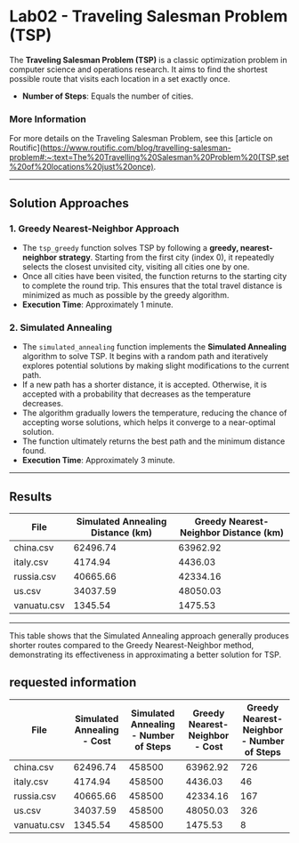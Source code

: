# Lab02 - Traveling Salesman Problem (TSP)

The **Traveling Salesman Problem (TSP)** is a classic optimization problem in computer science and operations research. It aims to find the shortest possible route that visits each location in a set exactly once.

- **Number of Steps**: Equals the number of cities.

### More Information
For more details on the Traveling Salesman Problem, see this [article on Routific](https://www.routific.com/blog/travelling-salesman-problem#:~:text=The%20Travelling%20Salesman%20Problem%20(TSP,set%20of%20locations%20just%20once).

---

## Solution Approaches

### 1. Greedy Nearest-Neighbor Approach
- The `tsp_greedy` function solves TSP by following a **greedy, nearest-neighbor strategy**. Starting from the first city (index 0), it repeatedly selects the closest unvisited city, visiting all cities one by one.
- Once all cities have been visited, the function returns to the starting city to complete the round trip. This ensures that the total travel distance is minimized as much as possible by the greedy algorithm.
- **Execution Time**: Approximately 1 minute.

### 2. Simulated Annealing
- The `simulated_annealing` function implements the **Simulated Annealing** algorithm to solve TSP. It begins with a random path and iteratively explores potential solutions by making slight modifications to the current path.
- If a new path has a shorter distance, it is accepted. Otherwise, it is accepted with a probability that decreases as the temperature decreases.
- The algorithm gradually lowers the temperature, reducing the chance of accepting worse solutions, which helps it converge to a near-optimal solution.
- The function ultimately returns the best path and the minimum distance found.
- **Execution Time**: Approximately 3 minute.

---

## Results

| File         | Simulated Annealing Distance (km) | Greedy Nearest-Neighbor Distance (km) |
|--------------|-----------------------------------|---------------------------------------|
| china.csv    | 62496.74                         | 63962.92                             |
| italy.csv    | 4174.94                          | 4436.03                              |
| russia.csv   | 40665.66                         | 42334.16                             |
| us.csv       | 34037.59                         | 48050.03                             |
| vanuatu.csv  | 1345.54                          | 1475.53                              |

---

This table shows that the Simulated Annealing approach generally produces shorter routes compared to the Greedy Nearest-Neighbor method, demonstrating its effectiveness in approximating a better solution for TSP.


## requested information


| File          | **Simulated Annealing** - Cost | **Simulated Annealing** - Number of Steps | **Greedy Nearest-Neighbor** - Cost | **Greedy Nearest-Neighbor** - Number of Steps |
|---------------|-----------------------------------|----------------------------------------|---------------------------------------|--------------------------------------------|
| china.csv |   62496.74                            |    458500                               |    63962.92                               |     726                                 |
| italy.csv |   4174.94                          |    458500                               |    4436.03                               |     46                                 |
| russia.csv|   40665.66                            |    458500                               |    42334.16                               |     167                                 |
| us.csv    |   34037.59                            |    458500                               |    48050.03                               |     326                                 |
| vanuatu.csv | 1345.54                          |    458500                               |    1475.53                              |     8                                |
